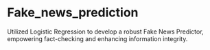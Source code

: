 # Fake_news_prediction
Utilized Logistic Regression to develop a robust Fake News Predictor, empowering fact-checking and enhancing information integrity.
